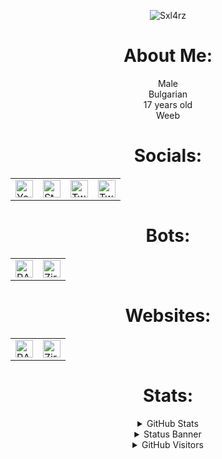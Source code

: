 
<p align="center"><img src="https://user-images.githubusercontent.com/68730434/124181439-28517300-dabe-11eb-99e8-2d7a77df0e62.gif" alt="Sxl4rz" href='https://auto.creavite.co'/></p>

<h1 align="center"> About Me: </h1>

<div align="center"> Male </div>
<div align="center"> Bulgarian </div>
<div align="center"> 17 years old </div>
<div align="center"> Weeb </div>

<h1 align="center"> Socials: </h1>

<table align='center'>
 <tbody>
   <tr>
     <td><a href="https://www.youtube.com/c/Sxlarz"><img alt="YouTube" title="YouTube" height="28px"
                        src="https://user-images.githubusercontent.com/68730434/122561673-cff48d00-d04a-11eb-9081-4a2263cb3f1b.png" /></a>
     <td><a href="https://steamcommunity.com/id/kemonoo"><img alt="Steam" title="Steam" height="28px"
                        src="https://user-images.githubusercontent.com/68730434/122563048-68d7d800-d04c-11eb-8513-ad1a5ed001ba.png" /></a>
            </td>
     <td><a href="https://twitch.tv/k3mono_"><img alt="Twitch" title="Twitch" height="28px"
                        src="https://user-images.githubusercontent.com/68730434/122562367-aab44e80-d04b-11eb-8a8f-4b93d95beee9.png" /></a>
            </td>
     <td><a href="https://twitter.com/Sxl4rz"><img alt="Twitter" title="Twitter" height="28px"
                        src="https://user-images.githubusercontent.com/68730434/122561911-1649ec00-d04b-11eb-83fd-82a3537f53d9.png" /></a>
            </td>
   </tr>
  </tbody>
  </table>

<h1 align="center"> Bots: </h1>
<table align='center'>
 <tbody>
   <tr>
     <td><a href="https://discord.com/oauth2/authorize?client_id=706120306082971699&permissions=2146958847&scope=bot"><img alt="RAGE" title="RAGE" height="28px"
                        src="https://user-images.githubusercontent.com/68730434/115650226-7e24d480-a331-11eb-89db-cadb4f28e0bf.png" /></a>
            </td>
     <td><a href="https://discord.com/oauth2/authorize?client_id=752242570532225064&permissions=8&scope=bot"><img alt="Ziro-Bot" title="Ziro-Bot" height="28px"
                        src="https://user-images.githubusercontent.com/68730434/115650478-f2f80e80-a331-11eb-9340-6526c90752b4.png" /></a>
   </tr>
  </tbody>
  </table>

<h1 align="center"> Websites: </h1>
<table align='center'>
 <tbody>
   <tr>
     <td><a href="https://ragebot.xyz"><img alt="RAGE" title="RAGE" height="28px"
                        src="https://user-images.githubusercontent.com/68730434/115650226-7e24d480-a331-11eb-89db-cadb4f28e0bf.png" /></a>
            </td>
     <td><a href="https://zirobot.xyz"><img alt="Ziro-Bot" title="Ziro-Bot" height="28px"
                        src="https://user-images.githubusercontent.com/68730434/115650478-f2f80e80-a331-11eb-9340-6526c90752b4.png" /></a>
   </tr>
  </tbody>
  </table>
<h1 align="center"> Stats: </h1>
<details align='center'>


  <summary>GitHub Stats</summary>
  <br/>
  <a href="https://github.com/Sxl4rz"><img alt="GitHub Stats" src="https://github-readme-stats.vercel.app/api?username=Sxl4rz&show_icons=true&theme=tokyonight" /></a>
</details>

 <details align='center'>
  <summary>Status Banner</summary>
  <br/>
  <a href="https://github.com/Sxl4rz"><img alt="Status Banner" src="https://discord.c99.nl/widget/theme-1/540520449852047391.png" /></a>
</details>

 <details align='center'>
  <summary>GitHub Visitors</summary>
 <br/>
  <a href="https://github.com/Sxl4rz"><img alt="GitHub Visitors" src="https://visitor-badge.glitch.me/badge?page_id=Sxl4rz.Sxl4rz" /></a>
</details>
 <!--<a href=""><img alt="" src="" /></a>-->
<!---->
